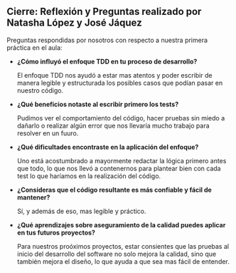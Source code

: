 ## Cierre: Reflexión y Preguntas realizado por Natasha López y José Jáquez
<p>Preguntas respondidas por nosotros con respecto a nuestra primera práctica en el aula:</p>

- **¿Cómo influyó el enfoque TDD en tu proceso de desarrollo?**
  <p>El enfoque TDD nos ayudó a estar mas atentos y poder escribir de manera legible y estructurada los posibles casos que podían pasar en nuestro código.</p>
- **¿Qué beneficios notaste al escribir primero los tests?**
  <p>Pudimos ver el comportamiento del código, hacer pruebas sin miedo a dañarlo o realizar algún error que nos llevaría mucho trabajo para resolver en un fuuro.</p>
- **¿Qué dificultades encontraste en la aplicación del enfoque?**
  <p>Uno está acostumbrado a mayormente redactar la lógica primero antes que todo, lo que nos llevó a contenernos para plantear bien con cada test lo que haríamos en la realización del código.</p>
- **¿Consideras que el código resultante es más confiable y fácil de mantener?**
  <p>Sí, y además de eso, mas legible y práctico.</p>
- **¿Qué aprendizajes sobre aseguramiento de la calidad puedes aplicar en tus
futuros proyectos?**
  <p>Para nuestros proóximos proyectos, estar consientes que las pruebas al inicio del desarrollo del software no solo mejora la calidad, sino que también mejora el diseño, lo que ayuda a que sea mas fácil de entender.</p>
